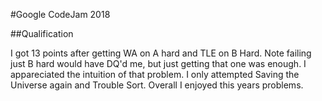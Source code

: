 #Google CodeJam 2018 

##Qualification

I got 13 points after getting WA on A hard and TLE on B Hard. Note failing just B hard would have DQ'd me, but just getting that one was enough. I appareciated the intuition of that problem. I only attempted Saving the Universe again and Trouble Sort. Overall I enjoyed this years problems.  
